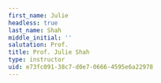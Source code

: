 ```yaml
---
first_name: Julie
headless: true
last_name: Shah
middle_initial: ''
salutation: Prof.
title: Prof. Julie Shah
type: instructor
uid: e73fc091-38c7-d0e7-0666-4595e6a22978
---
```


